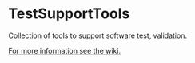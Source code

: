 # TestSupportTools
Collection of tools to support software test, validation.

<a href="https://github.com/CountrySideEngineer/TestSupportTools/wiki/google_test_gui#google_test_gui">For more information see the wiki.</a>
